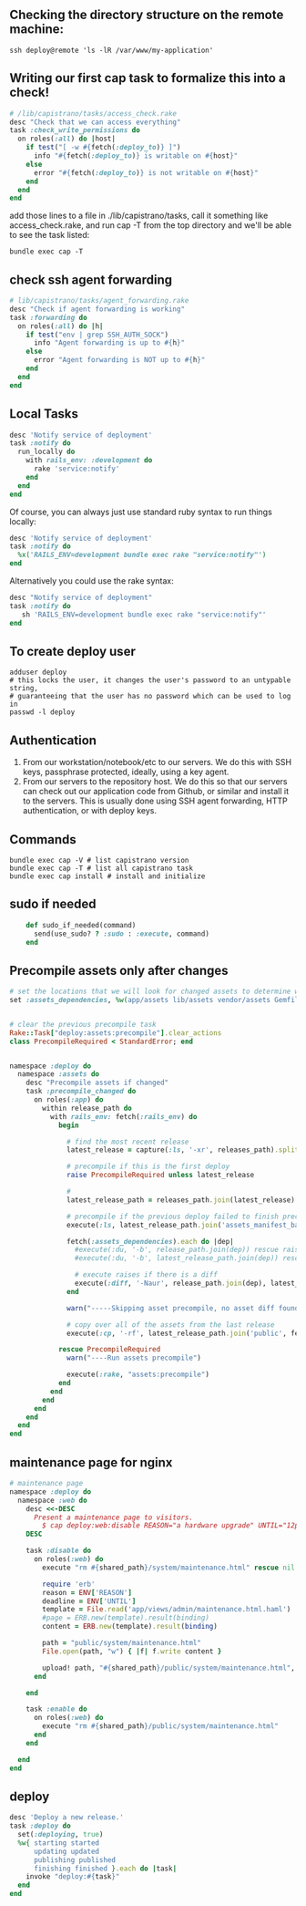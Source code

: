 Checking the directory structure on the remote machine:
---
```shell
ssh deploy@remote 'ls -lR /var/www/my-application'
```
Writing our first cap task to formalize this into a check!
---
```ruby
# /lib/capistrano/tasks/access_check.rake
desc "Check that we can access everything"
task :check_write_permissions do
  on roles(:all) do |host|
    if test("[ -w #{fetch(:deploy_to)} ]")
      info "#{fetch(:deploy_to)} is writable on #{host}"
    else
      error "#{fetch(:deploy_to)} is not writable on #{host}"
    end
  end
end
```
add those lines to a file in ./lib/capistrano/tasks, call it something like access_check.rake, and run cap -T from the top directory and we'll be able to see the task listed:

```
bundle exec cap -T
```

check ssh agent forwarding
---
```ruby
# lib/capistrano/tasks/agent_forwarding.rake
desc "Check if agent forwarding is working"
task :forwarding do
  on roles(:all) do |h|
    if test("env | grep SSH_AUTH_SOCK")
      info "Agent forwarding is up to #{h}"
    else
      error "Agent forwarding is NOT up to #{h}"
    end
  end
end
```

Local Tasks
---
```ruby
desc 'Notify service of deployment'
task :notify do
  run_locally do
    with rails_env: :development do
      rake 'service:notify'
    end
  end
end
```
Of course, you can always just use standard ruby syntax to run things locally:
```ruby
desc 'Notify service of deployment'
task :notify do
  %x('RAILS_ENV=development bundle exec rake "service:notify"')
end
```
Alternatively you could use the rake syntax:
```ruby
desc "Notify service of deployment"
task :notify do
   sh 'RAILS_ENV=development bundle exec rake "service:notify"'
end
```

To create deploy user
---
```shell
adduser deploy
# this locks the user, it changes the user's password to an untypable string, 
# guaranteeing that the user has no password which can be used to log in
passwd -l deploy
```

Authentication
---
1. From our workstation/notebook/etc to our servers. We do this with SSH keys, passphrase protected, ideally, using a key agent.
2. From our servers to the repository host. We do this so that our servers can check out our application code from Github, or similar and install it to the servers. This is usually done using SSH agent forwarding, HTTP authentication, or with deploy keys.

Commands
---
```shell
bundle exec cap -V # list capistrano version
bundle exec cap -T # list all capistrano task
bundle exec cap install # install and initialize
```
sudo if needed
---
```ruby
    def sudo_if_needed(command)
      send(use_sudo? ? :sudo : :execute, command)
    end
```
Precompile assets only after changes
---
```ruby
# set the locations that we will look for changed assets to determine whether to precompile
set :assets_dependencies, %w(app/assets lib/assets vendor/assets Gemfile config/routes.rb)


# clear the previous precompile task
Rake::Task["deploy:assets:precompile"].clear_actions
class PrecompileRequired < StandardError; end


namespace :deploy do
  namespace :assets do
    desc "Precompile assets if changed"
    task :precompile_changed do
      on roles(:app) do
        within release_path do
          with rails_env: fetch(:rails_env) do
            begin

              # find the most recent release
              latest_release = capture(:ls, '-xr', releases_path).split[1]

              # precompile if this is the first deploy
              raise PrecompileRequired unless latest_release

              #
              latest_release_path = releases_path.join(latest_release)

              # precompile if the previous deploy failed to finish precompiling
              execute(:ls, latest_release_path.join('assets_manifest_backup')) rescue raise(PrecompileRequired)

              fetch(:assets_dependencies).each do |dep|
                #execute(:du, '-b', release_path.join(dep)) rescue raise(PrecompileRequired)
                #execute(:du, '-b', latest_release_path.join(dep)) rescue raise(PrecompileRequired)

                # execute raises if there is a diff
                execute(:diff, '-Naur', release_path.join(dep), latest_release_path.join(dep)) rescue raise(PrecompileRequired)
              end

              warn("-----Skipping asset precompile, no asset diff found")

              # copy over all of the assets from the last release
              execute(:cp, '-rf', latest_release_path.join('public', fetch(:assets_prefix)), release_path.join('public', fetch(:assets_prefix)))

            rescue PrecompileRequired
              warn("----Run assets precompile")

              execute(:rake, "assets:precompile")
            end
          end
        end
      end
    end
  end
end
```
maintenance page for nginx
---
```ruby
# maintenance page
namespace :deploy do
  namespace :web do
    desc <<-DESC
      Present a maintenance page to visitors.
        $ cap deploy:web:disable REASON="a hardware upgrade" UNTIL="12pm Central Time"
    DESC

    task :disable do
      on roles(:web) do
        execute "rm #{shared_path}/system/maintenance.html" rescue nil

        require 'erb'
        reason = ENV['REASON']
        deadline = ENV['UNTIL']
        template = File.read('app/views/admin/maintenance.html.haml')
        #page = ERB.new(template).result(binding)
        content = ERB.new(template).result(binding)

        path = "public/system/maintenance.html"
        File.open(path, "w") { |f| f.write content }

        upload! path, "#{shared_path}/public/system/maintenance.html", :mode => 0644
      end

    end

    task :enable do
      on roles(:web) do
        execute "rm #{shared_path}/public/system/maintenance.html"
      end
    end

  end
end
```
deploy
---
```ruby
desc 'Deploy a new release.'
task :deploy do
  set(:deploying, true)
  %w{ starting started
      updating updated
      publishing published
      finishing finished }.each do |task|
    invoke "deploy:#{task}"
  end
end
```
